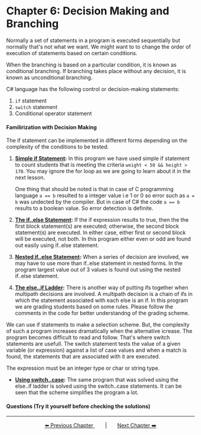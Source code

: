 # Chapter 6: Decision Making and Branching

Normally a set of statements in a program is executed sequentially but normally that's not what we want. We might want to to change the order of execution of statements based on certain conditions.

When the branching is based on a particular condition, it is known as conditional branching. If branching takes place without any decision, it is known as unconditional branching.

C# language has the following control or decision-making statements:
  1. `if` statement
  2. `switch` statement
  3. Conditional operator statement

#### **Familirization with Decision Making**
The if statement can be implemented in different forms depending on the complexity of the conditions to be tested.
1. **[Simple if Statement](./Practice/Program1.cs):** In this program we have used simple if statement to count students that is meeting the criteria `weight < 50 && height > 170`. You may ignore the for loop as we are going to learn about it in the next lesson. 

    One thing that should be noted is that in case of C programming language `a == b` resulted to a integer value i.e 1 or 0 so error such as `a = b` was undected by the compiler. But in case of C# the code `a == b` results to a boolean value. So error detection is definite.

    <!-- Add flowchart -->

2. **[The if..else Statement](./Practice/Program2.cs):** If the if expression results to true, then the the first block statement(s) are executed; otherwise, the second block statement(s) are executed. In either case, either first or second block will be executed, not both. In this program either even or odd are found out easily using if..else statement.

<!-- Add flowchart -->

3. **[Nested if..else Statement](./Practice/Program3.cs):** When a series of decision are involved, we may have to use more than if..else statement in nested forms. In the program largest value out of 3 values is found out using the nested if..else statement.

<!-- Add flowchart -->

4. **[The else..if Ladder](./Practice/Program4.cs):** There is another way of putting ifs together when multipath decisions are involved. A multipath decision is a chain of ifs in which the statement associated with each else is an if. In this program we are grading students based on some rules. Please follow the comments in the code for better understandng of the grading scheme.

<!-- Add flowchart -->

  We can use if statements to make a selection scheme. But, the complexity of such a program increases dramatically when the alternative icrease. The program becomes difficult to read and follow. That's where switch statements are usefull. The switch statement tests the value of a given variable (or expression) against a list of case values and when a match is found, the statements that are associated with it are executed.

  The expression must be an integer type or char or string type.
  - **[Using switch..case](./Practice/Program5.cs):** The same program that was solved using the else..if ladder is solved using the switch..case statements. It can be seen that the scheme simplifies the program a lot.

  <!-- Add flowchart -->

#### **Questions (Try it yourself before checking the solutions)**
<!-- Add Question no 6.9 here -->

---
<p align="center"><a href="../Chapter_4/">⬅️ Previous Chapter </a>&emsp;&emsp;|&emsp;&emsp;<a  href="../Chapter_7/">Next Chapter ➡️</a></p>